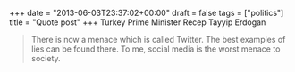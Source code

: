 +++
date = "2013-06-03T23:37:02+00:00"
draft = false
tags = ["politics"]
title = "Quote post"
+++
Turkey Prime Minister Recep Tayyip Erdogan

> There is now a menace which is called Twitter. The best examples of lies can be found there. To me, social media is the worst menace to society.